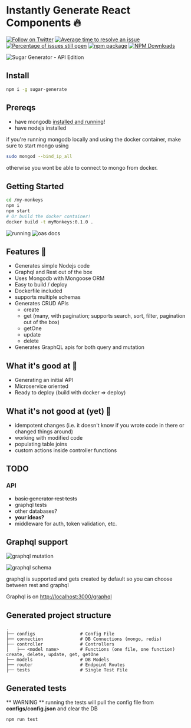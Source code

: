 # Instantly Generate React Components 🔥

[![Follow on Twitter](https://img.shields.io/twitter/follow/andrewpierno.svg?label=follow)](https://twitter.com/andrewpierno)
[![Average time to resolve an issue](http://isitmaintained.com/badge/resolution/sugarkubes/generators.svg)](http://isitmaintained.com/project/sugarkubes/generators "Average time to resolve an issue")
[![Percentage of issues still open](http://isitmaintained.com/badge/open/sugarkubes/generators.svg)](http://isitmaintained.com/project/sugarkubes/generators "Percentage of issues still open")
[![npm package](https://img.shields.io/npm/v/sugar-generate/latest.svg)](https://www.npmjs.com/package/sugar-generate)
[![NPM Downloads](https://img.shields.io/npm/dt/sugar-generate.svg?style=flat)](https://npmcharts.com/compare/sugar-generate?minimal=true)


![Sugar Generator - API Edition](https://github.com/sugarkubes/generators/blob/master/logo.png?raw=true)


## Install

```sh
npm i -g sugar-generate
```

## Prereqs

- have mongodb [installed and running](https://treehouse.github.io/installation-guides/mac/mongo-mac.html)!
- have nodejs installed

if you're running mongodb locally and using the docker container, make sure to start mongo using

```sh
sudo mongod --bind_ip_all
```
otherwise you wont be able to connect to mongo from docker.

## Getting Started

```sh
cd /my-monkeys
npm i
npm start
# Or build the docker container!
docker build -t myMonkeys:0.1.0 .
```

![running](https://github.com/sugarkubes/generators/blob/master/start.png?raw=true)
![oas docs](https://github.com/sugarkubes/generators/blob/master/monkey.png?raw=true)

## Features 🙉
- Generates simple Nodejs code
- Graphql and Rest out of the box
- Uses Mongodb with Mongoose ORM
- Easy to build / deploy
- Dockerfile included
- supports multiple schemas
- Generates CRUD APIs
  - create
  - get (many, with pagination; supports search, sort, filter, pagination out of the box)
  - getOne
  - update
  - delete
- Generates GraphQL apis for both query and mutation

## What it's good at 🙊

- Generating an initial API
- Microservice oriented
- Ready to deploy (build with docker => deploy)

## What it's not good at (yet) 🙈

- idempotent changes (i.e. it doesn't know if you wrote code in there or changed things around)
- working with modified code
- populating table joins
- custom actions inside controller functions


## TODO


### API
- ~~basic generator rest tests~~
- graphql tests
- other databases?
- **your ideas?**
- middleware for auth, token validation, etc.


## Graphql support

![graphql mutation](https://github.com/sugarkubes/generators/blob/master/graphql-mutation.png?raw=true)

![graphql schema](https://github.com/sugarkubes/generators/blob/master/graphql-schema.png?raw=true)


graphql is supported and gets created by default so you can choose between rest and graphql

Graphql is on [http://localhost:3000/graphql](http://localhost:3000/graphql)



## Generated project structure

    .
    ├── configs                 # Config File
    ├── connection              # DB Connections (mongo, redis)
    ├── controller              # Controllers
    │   ├── <model name>        # Functions (one file, one function) create, delete, update, get, getOne
    ├── models                  # DB Models
    ├── router                  # Endpoint Routes
    ├── tests                   # Single Test File

## Generated tests

** WARNING ** running the tests will pull the config file from **configs/config.json** and clear the DB

```sh
npm run test
```
